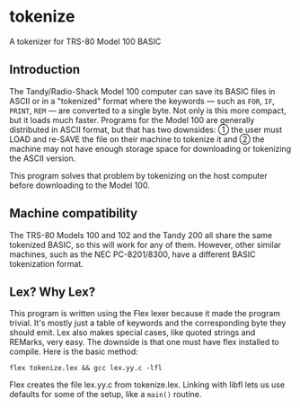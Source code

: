 # tokenize

A tokenizer for TRS-80 Model 100 BASIC

## Introduction

The Tandy/Radio-Shack Model 100 computer can save its BASIC files in ASCII or in a "tokenized" format where the keywords — such as `FOR`, `IF`, `PRINT`, `REM` — are converted to a single byte. Not only is this more compact, but it loads much faster. Programs for the Model 100 are generally distributed in ASCII format, but that has two downsides: ① the user must LOAD and re-SAVE the file on their machine to tokenize it and ② the machine may not have enough storage space for downloading or tokenizing the ASCII version.

This program solves that problem by tokenizing on the host computer before downloading to the Model 100.

## Machine compatibility

The TRS-80 Models 100 and 102 and the Tandy 200 all share the same tokenized BASIC, so this will work for any of them. However, other similar machines, such as the NEC PC-8201/8300, have a different BASIC tokenization format. 

## Lex? Why Lex?

This program is written using the Flex lexer because it made the program trivial. It's mostly just a table of keywords and the corresponding byte they should emit. Lex also makes special cases, like quoted strings and REMarks, very easy. The downside is that one must have flex installed to compile. Here is the basic method:
```
flex tokenize.lex && gcc lex.yy.c -lfl
```

Flex creates the file lex.yy.c from tokenize.lex. Linking with libfl lets us use defaults for some of the setup, like a `main()` routine.
